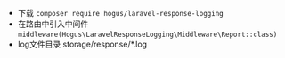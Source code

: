- 下载 `composer require hogus/laravel-response-logging`
- 在路由中引入中间件 `middleware(Hogus\LaravelResponseLogging\Middleware\Report::class)`
- log文件目录 storage/response/*.log
